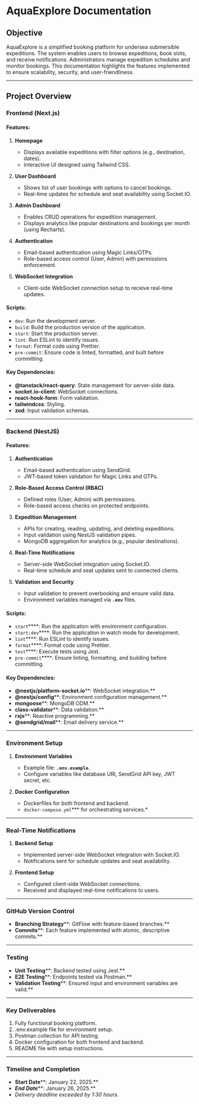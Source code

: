 # AquaExplore Documentation

## Objective

AquaExplore is a simplified booking platform for undersea submersible expeditions. The system enables users to browse expeditions, book slots, and receive notifications. Administrators manage expedition schedules and monitor bookings. This documentation highlights the features implemented to ensure scalability, security, and user-friendliness.

---

## Project Overview

### Frontend (Next.js)

#### Features:

1. **Homepage**

   - Displays available expeditions with filter options (e.g., destination, dates).
   - Interactive UI designed using Tailwind CSS.

2. **User Dashboard**

   - Shows list of user bookings with options to cancel bookings.
   - Real-time updates for schedule and seat availability using Socket.IO.

3. **Admin Dashboard**

   - Enables CRUD operations for expedition management.
   - Displays analytics like popular destinations and bookings per month (using Recharts).

4. **Authentication**

   - Email-based authentication using Magic Links/OTPs.
   - Role-based access control (User, Admin) with permissions enforcement.

5. **WebSocket Integration**

   - Client-side WebSocket connection setup to receive real-time updates.

#### Scripts:

- `dev`: Run the development server.
- `build`: Build the production version of the application.
- `start`: Start the production server.
- `lint`: Run ESLint to identify issues.
- `format`: Format code using Prettier.
- `pre-commit`: Ensure code is linted, formatted, and built before committing.

#### Key Dependencies:

- **@tanstack/react-query**: State management for server-side data.
- **socket.io-client**: WebSocket connections.
- **react-hook-form**: Form validation.
- **tailwindcss**: Styling.
- **zod**: Input validation schemas.

---

### Backend (NestJS)

#### Features:

1. **Authentication**

   - Email-based authentication using SendGrid.
   - JWT-based token validation for Magic Links and OTPs.

2. **Role-Based Access Control (RBAC)**

   - Defined roles (User, Admin) with permissions.
   - Role-based access checks on protected endpoints.

3. **Expedition Management**

   - APIs for creating, reading, updating, and deleting expeditions.
   - Input validation using NestJS validation pipes.
   - MongoDB aggregation for analytics (e.g., popular destinations).

4. **Real-Time Notifications**

   - Server-side WebSocket integration using Socket.IO.
   - Real-time schedule and seat updates sent to connected clients.

5. **Validation and Security**

   - Input validation to prevent overbooking and ensure valid data.
   - Environment variables managed via ****`.env`**** files.

#### Scripts:

- `start`\*\*\*\*: Run the application with environment configuration.
- `start:dev`\*\*\*\*: Run the application in watch mode for development.
- `lint`\*\*\*\*: Run ESLint to identify issues.
- `format`\*\*\*\*: Format code using Prettier.
- `test`\*\*\*\*: Execute tests using Jest.
- `pre-commit`\*\*\*\*: Ensure linting, formatting, and building before committing.

#### Key Dependencies:

- **@nestjs/platform-socket.io**\*\*: WebSocket integration.\*\*
- **@nestjs/config**\*\*: Environment configuration management.\*\*
- **mongoose**\*\*: MongoDB ODM.\*\*
- **class-validator**\*\*: Data validation.\*\*
- **rxjs**\*\*: Reactive programming.\*\*
- **@sendgrid/mail**\*\*: Email delivery service.\*\*

---

### Environment Setup

1. **Environment Variables**

   - Example file: ****`.env.example`****.
   - Configure variables like database URI, SendGrid API key, JWT secret, etc.

2. **Docker Configuration**

   - Dockerfiles for both frontend and backend.
   - `docker-compose.yml`\*\*\* for orchestrating services.\*

---

### Real-Time Notifications

1. **Backend Setup**

   - Implemented server-side WebSocket integration with Socket.IO.
   - Notifications sent for schedule updates and seat availability.

2. **Frontend Setup**

   - Configured client-side WebSocket connections.
   - Received and displayed real-time notifications to users.

---

### GitHub Version Control

- **Branching Strategy**\*\*: GitFlow with feature-based branches.\*\*
- **Commits**\*\*: Each feature implemented with atomic, descriptive commits.\*\*

---

### Testing

- **Unit Testing**\*\*: Backend tested using Jest.\*\*
- **E2E Testing**\*\*: Endpoints tested via Postman.\*\*
- **Validation Testing**\*\*: Ensured input and environment variables are valid.\*\*

---

### Key Deliverables

1. Fully functional booking platform.
2. .env.example file for environment setup.
3. Postman collection for API testing.
4. Docker configuration for both frontend and backend.
5. README file with setup instructions.

---

### Timeline and Completion

- **Start Date**\*\*: January 22, 2025.\*\*
- ***End Date***\*\*: January 26, 2025.\*\*
- *Delivery deadline exceeded by 1:30 hours.*

